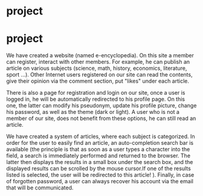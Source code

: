 # project
# project
We have created a website (named e-encyclopedia). On this site a member can register, interact with other members. For example, he can publish an article on various subjects (science, math, history, economics, literature, sport ...). Other Internet users registered on our site can read the contents, give their opinion via the comment section, put "likes" under each article. 

There is also a page for registration and login on our site, once a user is logged in, he will be automatically redirected to his profile page. On this one, the latter can modify his pseudonym, update his profile picture, change his password, as well as the theme (dark or light). A user who is not a member of our site, does not benefit from these options, he can still read an article. 


We have created a system of articles, where each subject is categorized. In order for the user to easily find an article, an auto-completion search bar is available (the principle is that as soon as a user types a character into the field, a search is immediately performed and returned to the browser. The latter then displays the results in a small box under the search box, and the displayed results can be scrolled by the mouse cursor.If one of the results listed is selected, the user will be redirected to this article! ). Finally, in case of forgotten password, a user can always recover his account via the email that will be communicated.
